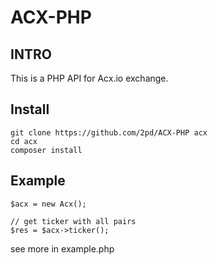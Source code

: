 # ACX-PHP
## INTRO
This is a PHP API for Acx.io exchange.

## Install
```
git clone https://github.com/2pd/ACX-PHP acx
cd acx
composer install
```

## Example
```
$acx = new Acx();

// get ticker with all pairs
$res = $acx->ticker();
```
see more in example.php
